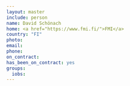 ```yaml
---
layout: master
include: person
name: David Schönach
home: <a href="https://www.fmi.fi/">FMI</a>
country: "FI"
photo:
email:
phone:
on_contract: 
has_been_on_contract: yes
groups:
  iobs:
---
```

